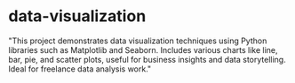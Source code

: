 # data-visualization
"This project demonstrates data visualization techniques using Python libraries such as Matplotlib and Seaborn. Includes various charts like line, bar, pie, and scatter plots, useful for business insights and data storytelling. Ideal for freelance data analysis work."
